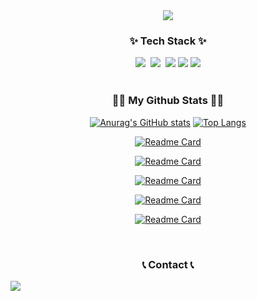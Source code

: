 <!--타이틀 부분-->
<div align="center">
 <img src="https://capsule-render.vercel.app/api?type=cylinder&height=300&color=gradient&text=Hi%20I'm%20Chae%20Haebyeong&textBg=false" />

</div>

<!--내용 부분-->
<h3 align="center">✨ Tech Stack ✨</h3>
<div align="center">
  <img src="https://img.shields.io/badge/C-00599C?style=for-the-badge&logo=c&logoColor=white" />&nbsp
  <img src="https://img.shields.io/badge/C%2B%2B-00599C?style=for-the-badge&logo=c%2B%2B&logoColor=white" />&nbsp

  <img src="https://img.shields.io/badge/c%23-%23239120.svg?style=for-the-badge&logo=c-sharp&logoColor=white"/>
   <img src="https://img.shields.io/badge/unity-%23000000.svg?style=for-the-badge&logo=unity&logoColor=white"/>
  <img src="https://img.shields.io/badge/unrealengine-%23313131.svg?style=for-the-badge&logo=unrealengine&logoColor=white" />
</div>

<br>
<h3 align="center">👩‍💻 My Github Stats 👩‍💻</h3>
<div align="center">

[![Anurag's GitHub stats](https://github-readme-stats.vercel.app/api?username=MarineChae&hide_title=true&show_icons=true&include_all_commits=true&disable_animations=true&theme=vue)](https://github.com/anuraghazra/github-readme-stats)
[![Top Langs](https://github-readme-stats.vercel.app/api/top-langs/?username=MarineChae&layout=compact)](https://github.com/MarineChae/github-readme-stats)

[![Readme Card](https://github-readme-stats.vercel.app/api/pin/?username=MarineChae&repo=Unity-_LightSoul)](https://github.com/MarineChae/Unity-_LightSoul)

[![Readme Card](https://github-readme-stats.vercel.app/api/pin/?username=MarineChae&repo=Echo)](https://github.com/MarineChae/Echo)

[![Readme Card](https://github-readme-stats.vercel.app/api/pin/?username=MarineChae&repo=Dx11-Maple-Project)](https://github.com/MarineChae/Dx11-Maple-Project)

[![Readme Card](https://github-readme-stats.vercel.app/api/pin/?username=MarineChae&repo=Unreal_Team_Portfolio)](https://github.com/MarineChae/Unreal_Team_Portfolio)

[![Readme Card](https://github-readme-stats.vercel.app/api/pin/?username=MarineChae&repo=DX3D11_MapTool)](https://github.com/MarineChae/DX3D11_MapTool)


</div>


<br>
<h3 align="center">📞 Contact 📞</h3>
<div align="center">
<div style="display:flex; flex-direction:row;">
<a href="mailto:zawc0348@gmail.com"><img src="https://img.shields.io/badge/Gmail-d14836?style=flat-square&logo=Gmail&logoColor=white&link=kimhyein7110@gmail.com"/></a>
</p>

